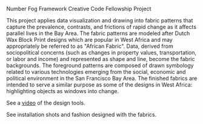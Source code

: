 Number Fog Framework
Creative Code Fellowship Project

This project applies data visualization and drawing into fabric patterns that capture the prevalence, contrasts, and frictions of rapid change as it affects parallel lives in the Bay Area. The fabric patterns are modeled after Dutch Wax Block Print designs which are popular in West Africa and may appropriately be referred to as "African Fabric". Data, derived from sociopolitical concerns (such as changes in property values, transportation, or labor and income) and represented as shape and line, become the fabric backgrounds. The foreground patterns are composed of drawn symbology related to various technologies emerging from the social, economic and political environment in the San Francisco Bay Area. The finished fabrics are intended to serve a similar purpose as some of the designs in West Africa: highlighting objects as windows into change.

See a <a href= https://vimeo.com/137073416>video</a> of the design tools.

See installation shots and fashion designed with the fabrics.
